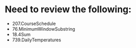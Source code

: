 # Need to review the following:

- 207.CourseSchedule
- 76.MinimumWindowSubstring
- 18.4Sum
- 739.DailyTemperatures
